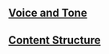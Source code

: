 ## [Voice and Tone](https://robswhitmore.github.io/content-style-guide/voice_tone)

## [Content Structure](https://robswhitmore.github.io/content-style-guide/content_structure)
